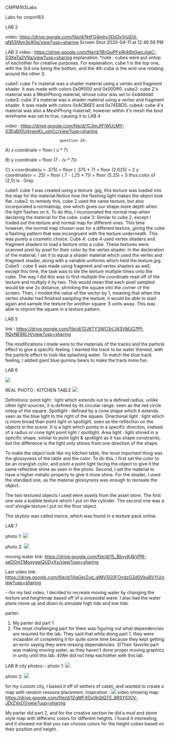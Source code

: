 CMPM163Labs

Labs for cmpm163

LAB 2

video: https://drive.google.com/file/d/1ktFG4mhy3Dd3v1rUiDd-qN5SfAm3p90p/view?usp=sharing Screen Shot 2020-04-11 at 12 46 56 PM

LAB 3 video : https://drive.google.com/file/d/1BrGujPFxiRj46hGwcJgeC-D3KeTa2V9a/view?usp=sharing explanation: *note : cubes were put ontop of eachother for creative purposes. For explanation, cube 1 is the top one, with the 3rd one being the bottom, and the 4th cube is the wire one rotating around the other 3.

cube1: cube 1's material was a shader material using a vertex and fragment shader. It was made with colors 0x0ff000 and 0x000ff0.
cube2: cube 2's material was a MeshPhong material, whose color was set to 0xdddddd
cube3: cube 3's material was a shader material using a vertex and fragment shader. It was made with colors 0xACB6E5 and 0x74EBD5.
cube4: cube 4's material was also a MeshPhong materiall, however within it's mesh the bool wireframe was set to true, causing it to 
LAB 4

video : https://drive.google.com/file/d/1C3mJfFjWUcMY-03EqBXIUdywoKx_omCc/view?usp=sharing

                            question 24:
A) x coordinate = floor ( u * 7)

B) y coordinate = floor (7 - (v * 7))

C) x coordinate(u = .375) = floor ( .375 * 7) = floor (2.625) = 2
y coordinate(v = .25) = floor ( 7 - (.25 * 7)) = floor (5.25) = 5
thus color of (2,5) is : Gray

cube1: cube 1 was created using a texture .jpg, this texture was loaded into the map for the material.Notice how the flashing light makes the object look flat.
cube2: to remedy this, cube 2 used the same texture, but also incorporated a normalmap, one which gives our shape more depth when the light flashes on it. To do this, I incorporated the normal map when declaring the material for the cube.
cube 3: Similar to cube 2, except I traded out the texture and normal map for different ones. This time however, the normal map chosen was for a different texture, giving the cube a flashing pattern that was incongruent with the texture underneath. This was purely a cosmetic choice.
Cube 4: cube 4 used vertex shaders and fragment shaders to load a texture onto a cube. These textures were scanned pixel by pixel for their color by the vertex shader. In the decleration of the material, I set it to equal a shader material which used the vertex and fragment shader, along with a variable uniforms which held the texture.jpg.
Cube5 : cube 5 was made using fragment and vertex shaders as well, except this time, the task was to tile the texture multiple times onto the cube. The way I did this was to first multiple the coordinate read off of the texture and multiply it by two. This would mean that each pixel sampled would be one 2x distance, shrinking the square into the corner of the screen. Then, I moded the value of the vector by 1, meaning that when the vertex shader had finished sampling the texture, it would be able to start again and sample the texture for another square .5 units away. This was able to imprint the square in a texture pattern. 


LAB 5

link : https://drive.google.com/file/d/12J8TY3WO3rL143VMJG7Pf-flQvNE86LH/view?usp=sharing

The modifications I made were to the materials of the tracks and the particle effect to give a specific feeling. I wanted the track to be water themed, with the particle effect to look like splashing water. To match the blue track feeling, I added giant blue gummy bears to make the track more fun.

LAB 6

![](/photos/lab6photo.png)


REAL PHOTO : KITCHEN TABLE
![](/photos/IMG_2901.jpeg)

Definitions:
point light : light which extends out to a defined radius, unlike other light sources, it is defined by its circular range. seen as the red circle ontop of the square.
Spotlight : defined by a cone shape which it extends. seen as the blue light to the right of the square.
Directional light : light which is more broad than point light or spotlight. seen as the reflection on the objects in the scene. It is a light which points in a specific direciton, instead of a radius or cone light point light / spotlight.
Area light : light shined in a specific shape. similar to point light & spotlight as it has shape constraints, but the difference is the light only shines from one direction of the shape.

To make the object look like my kitchen table, the most important thing was the glossyness of the table and the color. To do this, I first set the color to be an orangish color, and point a point light facing the object to give it the same reflective shine as seen in the photo. Second, I set the material to have a higher metalic property to give it more shine. For the shader, I used the standard one, as the material glossyness was enough to recreate the object.

The two textured objects I used were assets from the asset store. The first one was a bubble texture which I put on the cylinder. The second one was a roof shingle texture I put on the floor object.

The skybox was called trance, which was found in a texture pack online.

LAB 7

photo 1: ![](/photos/water.png)

photo 2: ![](/photos/hill1.png)

moving water link: https://drive.google.com/file/d/15_BbyvK4kVPR-xeDOmTMosyggjQUDyXx/view?usp=sharing

Last video link: https://drive.google.com/file/d/1XgGerZvd_glMV5G0FOndzG2d0VkuBVYU/view?usp=sharing

--for my last video, I decided to recreate moving water by changing the texture and heightmap based off of a sinusoidal wave. I also had the water plane move up and down to simulate high tide and low tide.

parter:
1) My parter did part 1
2) The most challenging part for them was figuring out what dependencies are required for the lab. They said that while doing part 1, they were incapable of completing it for quite some time because they kept getting an error saying they were missing dependencies.
3)Their favorite part was making moving water, as they haven't done proper moving graphics in unity until this lab.
4)We did not help eachother with this lab.


LAB 8 
city photos--
photo 1: ![](/photos/city1.png)

photo 2: ![](/photos/city2.png)


for my custom city, I based it off of settlers of catan, and wanted to create a map with random resouce placement.
Inspiration : ![](/photos/catan.jpeg)
video showing map: https://drive.google.com/file/d/1ZgMFXDs0kQtQTE_8RSYlOGV-JDrZVsO1/view?usp=sharing


My parter did part 2, and for the creative section he did a mud and stone style map with differenc colors for different heights. I found it interesting, and it showed me that you can choose colors for the height cubes based on their position and height.
